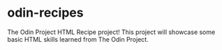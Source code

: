 # odin-recipes
The Odin Project HTML Recipe project!
This project will showcase some basic HTML skills learned 
from The Odin Project.
